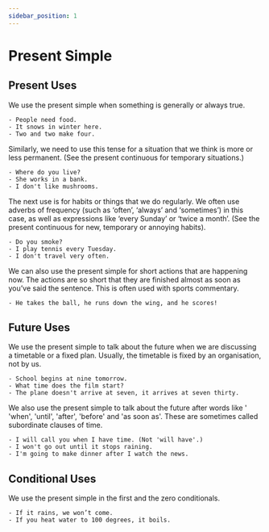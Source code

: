 ```yaml
---
sidebar_position: 1
---
```


# Present Simple

## Present Uses

We use the present simple when something is generally or always true.

```
- People need food.
- It snows in winter here.
- Two and two make four.
```

Similarly, we need to use this tense for a situation that we think is more or less
permanent. (See the present continuous for temporary situations.)

```
- Where do you live?
- She works in a bank.
- I don't like mushrooms.
```

The next use is for habits or things that we do regularly. We often use adverbs of
frequency (such as ‘often’, ‘always’ and ‘sometimes’) in this case, as well as expressions like
‘every Sunday’ or ‘twice a month’. (See the present continuous for new, temporary
or annoying habits).

```
- Do you smoke?
- I play tennis every Tuesday.
- I don't travel very often.
```

We can also use the present simple for short actions that are happening now. The
actions are so short that they are finished almost as soon as you’ve said the sentence. This
is often used with sports commentary.

```
- He takes the ball, he runs down the wing, and he scores!
```

## Future Uses

We use the present simple to talk about the future when we are discussing a timetable or a
fixed plan. Usually, the timetable is fixed by an organisation, not by us.

```
- School begins at nine tomorrow.
- What time does the film start?
- The plane doesn't arrive at seven, it arrives at seven thirty.
```

We also use the present simple to talk about the future after words like ' 'when', 'until',
'after', 'before' and 'as soon as'. These are sometimes called subordinate clauses of time.

```
- I will call you when I have time. (Not 'will have'.)
- I won't go out until it stops raining.
- I'm going to make dinner after I watch the news.
```

## Conditional Uses

We use the present simple in the first and the zero conditionals.

```
- If it rains, we won’t come.
- If you heat water to 100 degrees, it boils.
```
